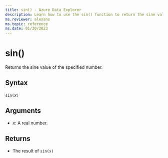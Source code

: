 ```yaml
---
title: sin() - Azure Data Explorer
description: Learn how to use the sin() function to return the sine value of the input.
ms.reviewer: alexans
ms.topic: reference
ms.date: 01/30/2023
---
```

# sin()

Returns the sine value of the specified number.

## Syntax

`sin(`*x*`)`

## Arguments

* *x*: A real number.

## Returns

* The result of `sin(x)`
